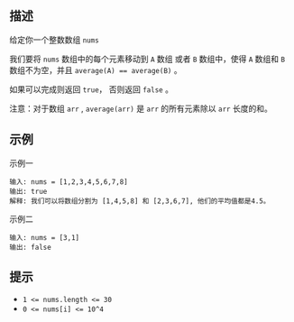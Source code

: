 ## 描述

给定你一个整数数组 `nums`

我们要将 `nums` 数组中的每个元素移动到 `A` 数组 或者 `B` 数组中，使得 `A` 数组和 `B` 数组不为空，并且 `average(A) == average(B)` 。

如果可以完成则返回 `true`， 否则返回 `false`  。

注意：对于数组 `arr` ,  `average(arr)` 是 `arr` 的所有元素除以 `arr` 长度的和。

## 示例

示例一

```
输入: nums = [1,2,3,4,5,6,7,8]
输出: true
解释: 我们可以将数组分割为 [1,4,5,8] 和 [2,3,6,7], 他们的平均值都是4.5。
```

示例二

```
输入: nums = [3,1]
输出: false
```

## 提示

- `1 <= nums.length <= 30`
- `0 <= nums[i] <= 10^4`

